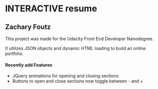 # INTERACTIVE resume
## Zachary Foutz

This project was made for the Udacity Front End Developer Nanodegree.

It utilizes JSON objects and dynamic HTML loading to build an online portfolio.

#### Recently add Features
 - JQuery animations for opening and closing sections
 - Buttons to open and close sections now toggle between - and +
